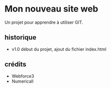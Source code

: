 # Mon nouveau site web

Un projet pour apprendre à utiliser GIT.

## historique


* v1.0 début du projet, ajout du fichier index.html

## crédits

* Webforce3
* Numericall